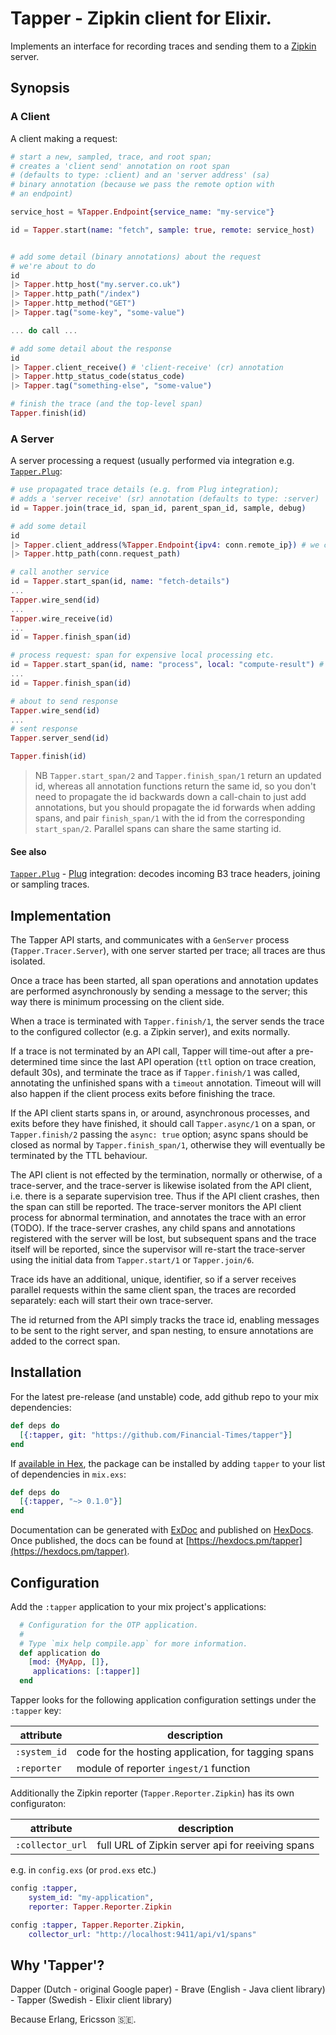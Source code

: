 # Tapper - Zipkin client for Elixir.

Implements an interface for recording traces and sending them to a [Zipkin](http://zipkin.io/) server.

## Synopsis

### A Client
A client making a request:

```elixir
# start a new, sampled, trace, and root span;
# creates a 'client send' annotation on root span 
# (defaults to type: :client) and an 'server address' (sa) 
# binary annotation (because we pass the remote option with 
# an endpoint)

service_host = %Tapper.Endpoint{service_name: "my-service"}

id = Tapper.start(name: "fetch", sample: true, remote: service_host)


# add some detail (binary annotations) about the request  
# we're about to do
id
|> Tapper.http_host("my.server.co.uk")
|> Tapper.http_path("/index")
|> Tapper.http_method("GET")
|> Tapper.tag("some-key", "some-value")

... do call ...

# add some detail about the response
id
|> Tapper.client_receive() # 'client-receive' (cr) annotation
|> Tapper.http_status_code(status_code)
|> Tapper.tag("something-else", "some-value")

# finish the trace (and the top-level span)
Tapper.finish(id)
```

### A Server

A server processing a request (usually performed via integration e.g. [`Tapper.Plug`](https://github.com/Financial-Times/tapper_plug):

```elixir
# use propagated trace details (e.g. from Plug integration);
# adds a 'server receive' (sr) annotation (defaults to type: :server)
id = Tapper.join(trace_id, span_id, parent_span_id, sample, debug)

# add some detail
id
|> Tapper.client_address(%Tapper.Endpoint{ipv4: conn.remote_ip}) # we could also have used remote option on join
|> Tapper.http_path(conn.request_path)

# call another service
id = Tapper.start_span(id, name: "fetch-details")
...
Tapper.wire_send(id)
...
Tapper.wire_receive(id)
...
id = Tapper.finish_span(id)

# process request: span for expensive local processing etc.
id = Tapper.start_span(id, name: "process", local: "compute-result") # adds lc binary annotation
...
id = Tapper.finish_span(id)

# about to send response
Tapper.wire_send(id)
...
# sent response
Tapper.server_send(id)

Tapper.finish(id)
```

> NB `Tapper.start_span/2` and `Tapper.finish_span/1` return an updated id, whereas all annotation functions return the same id, so you don't need to propagate the id backwards down a call-chain to just add annotations, but you should propagate the id forwards when adding spans, and pair `finish_span/1` with the id from the corresponding `start_span/2`. Parallel spans can share the same starting id.

#### See also
[`Tapper.Plug`](https://github.com/Financial-Times/tapper_plug) - [Plug](https://github.com/elixir-lang/plug) integration: decodes incoming B3 trace headers, joining or sampling traces.

## Implementation

The Tapper API starts, and communicates with a `GenServer` process (`Tapper.Tracer.Server`), with one server started per trace; all traces are thus isolated.

Once a trace has been started, all span operations and annotation updates are performed asynchronously by sending a message to the server; this way there is minimum processing on the client side.

When a trace is terminated with `Tapper.finish/1`, the server sends the trace to the configured collector (e.g. a Zipkin server), and exits normally.

If a trace is not terminated by an API call, Tapper will time-out after a pre-determined time since the last API operation (`ttl` option on trace creation, default 30s), and terminate the trace as if `Tapper.finish/1` was called, annotating the unfinished spans with a `timeout` annotation. Timeout will will also happen if the client process exits before finishing the trace.

If the API client starts spans in, or around, asynchronous processes, and exits before they have finished, it should call `Tapper.async/1` on a span, or `Tapper.finish/2` passing the `async: true` option; async spans should be closed as normal by `Tapper.finish_span/1`, otherwise they will eventually be terminated by the TTL behaviour.

The API client is not effected by the termination, normally or otherwise, of a trace-server, and the trace-server is likewise isolated from the API client, i.e. there is a separate supervision tree. Thus if the API client crashes, then the span can still be reported. The trace-server monitors the API client process for abnormal termination, and annotates the trace with an error (TODO). If the trace-server crashes, any child spans and annotations registered with the server will be lost, but subsequent spans and the trace itself will be reported, since the supervisor will re-start the trace-server using the initial data from `Tapper.start/1` or `Tapper.join/6`.

Trace ids have an additional, unique, identifier, so if a server receives parallel requests within the same client span, the traces are recorded separately: each will start their own trace-server.

The id returned from the API simply tracks the trace id, enabling messages to be sent to the right server, and span nesting, to ensure annotations are added to the correct span.

## Installation

For the latest pre-release (and unstable) code, add github repo to your mix dependencies:

```elixir
def deps do
  [{:tapper, git: "https://github.com/Financial-Times/tapper"}]
end
```

If [available in Hex](https://hex.pm/docs/publish), the package can be installed
by adding `tapper` to your list of dependencies in `mix.exs`:

```elixir
def deps do
  [{:tapper, "~> 0.1.0"}]
end
```

Documentation can be generated with [ExDoc](https://github.com/elixir-lang/ex_doc)
and published on [HexDocs](https://hexdocs.pm). Once published, the docs can
be found at [https://hexdocs.pm/tapper](https://hexdocs.pm/tapper).

## Configuration

Add the `:tapper` application to your mix project's applications:

```elixir
  # Configuration for the OTP application.
  #
  # Type `mix help compile.app` for more information.
  def application do
    [mod: {MyApp, []},
     applications: [:tapper]]
  end
```

Tapper looks for the following application configuration settings under the `:tapper` key:

| attribute | description |
| --------- | ----------- |
| `:system_id` | code for the hosting application, for tagging spans |
| `:reporter` | module of reporter `ingest/1` function |

Additionally the Zipkin reporter (`Tapper.Reporter.Zipkin`) has its own configuraton:

| attribute | description |
| --------- | ----------- |
| `:collector_url` | full URL of Zipkin server api for reeiving spans |

e.g. in `config.exs` (or `prod.exs` etc.)
```elixir
config :tapper,
    system_id: "my-application",
    reporter: Tapper.Reporter.Zipkin

config :tapper, Tapper.Reporter.Zipkin,
    collector_url: "http://localhost:9411/api/v1/spans"
```

## Why 'Tapper'?

Dapper (Dutch - original Google paper) - Brave (English - Java client library) - Tapper (Swedish - Elixir client library)

Because Erlang, Ericsson 🇸🇪.
